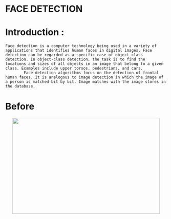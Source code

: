 # FACE DETECTION
# Introduction :
 	Face detection is a computer technology being used in a variety of applications that identifies human faces in digital images. Face detection can be regarded as a specific case of object-class detection. In object-class detection, the task is to find the locations and sizes of all objects in an image that belong to a given class. Examples include upper torsos, pedestrians, and cars.
           	Face-detection algorithms focus on the detection of frontal human faces. It is analogous to image detection in which the image of a person is matched bit by bit. Image matches with the image stores in the database. 
# Before     
<p align="center">
  <img width="460" height="300" src="https://user-images.githubusercontent.com/96815665/162871569-26d29cbf-da93-4ea2-8d00-0ffe1fa34db9.png/460/300">
</p>
